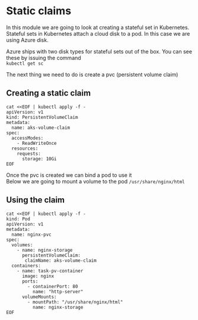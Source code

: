 # Static claims

In this module we are going to look at creating a stateful set in Kubernetes.  
Stateful sets in Kubernetes attach a cloud disk to a pod. In this case we are using Azure disk.  

Azure ships with two disk types for stateful sets out of the box. You can see these by issuing the command  
`kubectl get sc`

The next thing we need to do is create a pvc (persistent volume claim)

## Creating a static claim
```
cat <<EOF | kubectl apply -f -
apiVersion: v1
kind: PersistentVolumeClaim
metadata:
  name: aks-volume-claim
spec:
  accessModes:
    - ReadWriteOnce
  resources:
    requests:
      storage: 10Gi
EOF
```

Once the pvc is created we can bind a pod to use it  
Below we are going to mount a volume to the pod `/usr/share/nginx/html`

## Using the claim
```
cat <<EOF | kubectl apply -f -
kind: Pod
apiVersion: v1
metadata:
  name: nginx-pvc
spec:
  volumes:
    - name: nginx-storage
      persistentVolumeClaim:
       claimName: aks-volume-claim
  containers:
    - name: task-pv-container
      image: nginx
      ports:
        - containerPort: 80
          name: "http-server"
      volumeMounts:
        - mountPath: "/usr/share/nginx/html"
          name: nginx-storage
EOF
```
